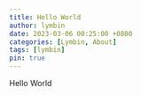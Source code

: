 ```yaml
---
title: Hello World
author: lymbin
date: 2023-03-06 00:25:00 +0800
categories: [Lymbin, About]
tags: [lymbin]
pin: true
---
```


Hello World
